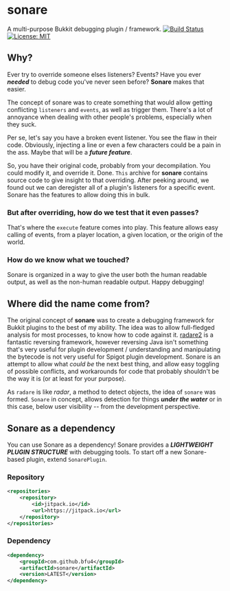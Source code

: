 # sonare
A multi-purpose Bukkit debugging plugin / framework. [![Build Status](https://travis-ci.com/bfu4/sonare.svg?token=bypWRsVUoMjidD3wJrUy&branch=master)](https://travis-ci.com/bfu4/sonare) [![License: MIT](https://img.shields.io/badge/License-MIT-yellow.svg)](https://opensource.org/licenses/MIT)

## Why?
Ever try to override someone elses listeners? Events?
Have you ever ***needed*** to debug code you've never seen before?
**Sonare** makes that easier.

The concept of sonare was to create something that would allow getting conflicting `listeners` and `events`, as well as trigger them. There's a lot of annoyance when dealing with other people's problems, especially when they suck.

Per se, let's say you have a broken event listener. You see the flaw in their code. Obviously, injecting a line or even a few characters could be a pain in the ass. Maybe that will be a ***future feature***.

So, you have their original code, probably from your decompilation. You could modify it, and override it. Done. `This` archive for **sonare** contains source code to give insight to that overriding.
After peeking around, we found out we can deregister all of a plugin's listeners for a specific event. Sonare has the features to allow doing this in bulk.

### But after overriding, how do we test that it even passes?

That's where the `execute` feature comes into play. This feature allows easy calling of events, from a player location, a given location, or the origin of the world.

### How do we know what we touched?

Sonare is organized in a way to give the user both the human readable output, as well as the non-human readable output. Happy debugging!

## Where did the name come from?
The original concept of **sonare** was to create a debugging framework for Bukkit plugins to the best of my ability. The idea was to allow full-fledged analysis for most processes, to know how to code against it. [radare2](https://github.com/radareorg/radare2) is a fantastic reversing framework, however reversing Java isn't something that's very useful for plugin development / understanding and manipulating the bytecode is not very useful for Spigot plugin development. Sonare is an attempt to allow what *could be* the next best thing, and allow easy toggling of possible conflicts, and workarounds for code that probably shouldn't be the way it is (or at least for your purpose).

As `radare` is like *radar*, a method to detect objects, the idea of `sonare` was formed.
`Sonare` in concept, allows detection for things ***under the water*** or in this case, below user visibility -- from the development perspective.

## Sonare as a dependency

You can use Sonare as a dependency! Sonare provides a ***LIGHTWEIGHT PLUGIN STRUCTURE*** with debugging tools. To start off a new Sonare-based plugin, extend `SonarePlugin`.

### Repository
```xml
<repositories>
	<repository>
		<id>jitpack.io</id>
		<url>https://jitpack.io</url>
	</repository>
</repositories>
```

### Dependency
```xml
<dependency>
	<groupId>com.github.bfu4</groupId>
	<artifactId>sonare</artifactId>
	<version>LATEST</version>
</dependency>
```
